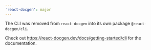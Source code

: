 ```yaml
---
'react-docgen': major
---
```


The CLI was removed from `react-docgen` into its own package
`@react-docgen/cli`.

Check out https://react-docgen.dev/docs/getting-started/cli for the
documentation.
